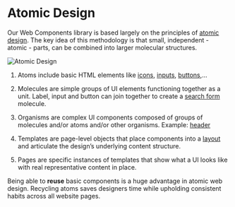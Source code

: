 # Atomic Design

Our Web Components library is based largely on the principles of
[atomic design](https://atomicdesign.bradfrost.com/chapter-2/). The key idea of this methodology is
that small, independent - atomic - parts, can be combined into larger molecular structures.

![Atomic Design](/images/atomic_design.svg 'Atomic Design')

1. Atoms include basic HTML elements like [icons](/components/six-icon.html),
   [inputs](/components/six-input.html), [buttons](/components/six-button.html),...
2. Molecules are simple groups of UI elements functioning together as a unit. Label, input and
   button can join together to create a [search form](/components/six-form.html) molecule.
3. Organisms are complex UI components composed of groups of molecules and/or atoms and/or other
   organisms. Example: [header](/components/six-header.html)

4. Templates are page-level objects that place components into a [layout](/components/six-root.html)
   and articulate the design’s underlying content structure.

5. Pages are specific instances of templates that show what a UI looks like with real representative
   content in place.

Being able to **reuse** basic components is a huge advantage in atomic web design. Recycling atoms
saves designers time while upholding consistent habits across all website pages.
